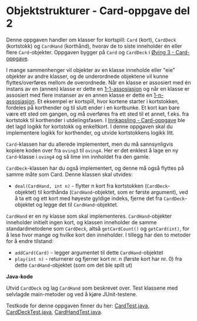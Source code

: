 # Objektstrukturer - Card-oppgave del 2

Denne oppgaven handler om klasser for kortspill: `Card` (kort), `CardDeck` (kortstokk) og `CardHand` (korthånd), hvorav de to siste inneholder én eller flere `Card`-objekter. Oppgaven bygger på `Card` og `CardDeck` i [Øving 3 - Card-oppgave](../oving3/Card.md).

I mange sammenhenger vil objekter av en klasse inneholde eller "eie" objekter av andre klasser, og de underordnede objektene vil kunne flyttes/overføres mellom de overordnede. Når en klasse er assosiert med én instans av en (annen) klasse er dette en [1-1-assosiasjon](https://www.ntnu.no/wiki/display/tdt4100/Koding+av+1-1-assosiasjoner) og når en klasse er assosiert med flere instanser av en annen klasse er dette en [1-n-assosiasjon](https://www.ntnu.no/wiki/display/tdt4100/Koding+av+1-n-assosiasjoner). Et eksempel er kortspill, hvor kortene starter i kortstokken, fordeles på korthender og til slutt ender i en kortbunke. Et kort kan bare være ett sted om gangen, og må overføres fra ett sted til et annet, f.eks. fra kortstokk til korthender i utdelingsfasen. I [Innkapsling - Card-oppgave](../oving3/Card.md) ble det lagd logikk for kortstokk og enkeltkort. I denne oppgaven skal du implementere logikk for korthender, og utvide kortstokkens logikk litt.

`Card`-klassen har du allerede implementert, men du må sannsynligvis kopiere koden over fra `oving3` til `oving4`. Her er det enklest å lage en ny `Card`-klasse i `oving4` og så lime inn innholdet fra den gamle.

`CardDeck`-klassen har du også implementert, og denne må også flyttes på samme måte som Card. Denne klassen skal utvides:

- `deal(CardHand, int n)` - flytter n kort fra kortstokken (`CardDeck`-objektet) til korthånda (`CardHand`-objektet, som er første argument), ved å ta ett og ett kort med høyeste gyldige indeks, fjerne det fra `CardDeck`-objektet og legge det til `CardHand`-objektet.

`CardHand` er en ny klasse som skal implementeres. `CardHand`-objekter inneholder initielt ingen kort, og klassen inneholder de samme standardmetodene som `CardDeck`, altså `getCardCount()` og `getCard(int)`, for å lese hvor mange og hvilke kort den inneholder. I tillegg har den to metoder for å endre tilstand:

- `addCard(Card)` - legger argumentet til dette `CardHand`-objektet
- `play(int n)` - returnerer og fjerner kort nr. n (første kort har nr. 0) fra dette `CardHand`-objektet (som om det ble spilt ut)

**Java-kode**

Utvid `CardDeck` og lag `CardHand` som beskrevet over. Test klassene med selvlagde main-metoder og ved å kjøre JUnit-testene.

Testkode for denne oppgaven finner du her: [CardTest.java](../../src/test/java/oving4/CardTest.java), [CardDeckTest.java](../../src/test/java/oving4/CardDeckTest.java), [CardHandTest.java](../../src/test/java/oving4/CardHandTest.java).
